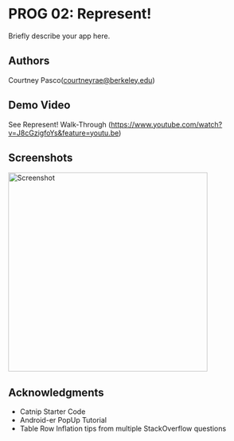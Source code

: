 # PROG 02: Represent!

Briefly describe your app here.

## Authors

Courtney Pasco([courtneyrae@berkeley.edu](mailto:courtneyrae23@berkeley.edu))

## Demo Video

See Represent! Walk-Through (https://www.youtube.com/watch?v=J8cGzigfoYs&feature=youtu.be)

## Screenshots

<img src="screenshots/screenshot-rep.png" height="400" alt="Screenshot"/>

## Acknowledgments

* Catnip Starter Code
* Android-er PopUp Tutorial
* Table Row Inflation tips from multiple StackOverflow questions
